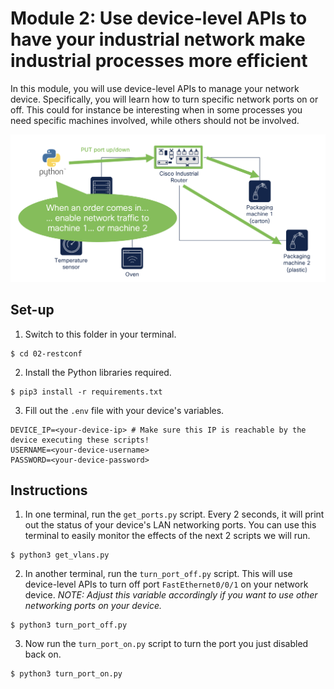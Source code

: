 # Module 2: Use device-level APIs to have your industrial network make industrial processes more efficient

In this module, you will use device-level APIs to manage your network device. Specifically, you will learn how to turn specific network ports on or off. This could for instance be interesting when in some processes you need specific machines involved, while others should not be involved. 

![](usecase.png)

## Set-up

1. Switch to this folder in your terminal.

```
$ cd 02-restconf
```

2. Install the Python libraries required.

```
$ pip3 install -r requirements.txt
```

3. Fill out the `.env` file with your device's variables.

```
DEVICE_IP=<your-device-ip> # Make sure this IP is reachable by the device executing these scripts!
USERNAME=<your-device-username>
PASSWORD=<your-device-password>
```

## Instructions

1. In one terminal, run the `get_ports.py` script. Every 2 seconds, it will print out the status of your device's LAN networking ports. You can use this terminal to easily monitor the effects of the next 2 scripts we will run.

```
$ python3 get_vlans.py
```

2. In another terminal, run the `turn_port_off.py` script. This will use device-level APIs to turn off port `FastEthernet0/0/1` on your network device. *NOTE: Adjust this variable accordingly if you want to use other networking ports on your device.*

```
$ python3 turn_port_off.py
```

3. Now run the `turn_port_on.py` script to turn the port you just disabled back on.

```
$ python3 turn_port_on.py
```